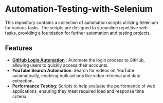 # Automation-Testing-with-Selenium
This repository contains a collection of automation scripts utilizing Selenium for various tasks. The scripts are designed to streamline repetitive web tasks, providing a foundation for further automation and testing projects.
## Features

- **[GitHub Login Automation](https://github.com/Kolade31/Automation-Testing-with-Selenium/tree/main/GitHub%20Login%20Automation)** : Automate the login process to GitHub, allowing users to quickly access their accounts.
- **YouTube Search Automation**: Search for videos on YouTube automatically, enabling bulk actions like video retrieval and data extraction.
- **Performance Testing**: Scripts to help evaluate the performance of web applications, ensuring they meet required load and response time criteria.
